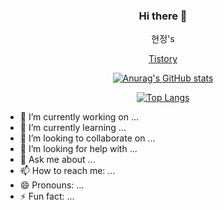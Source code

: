 <div align=center>

### Hi there 👋

현정's<a href="https://cchloe0927.tistory.com/" target="_blank"><p>Tistory</p></a>


[![Anurag's GitHub stats](https://github-readme-stats.vercel.app/api?username=cchloe0927)](https://github.com/anuraghazra/github-readme-stats)
<br/>

[![Top Langs](https://github-readme-stats.vercel.app/api/top-langs/?username=cchloe0927&layout=compact)](https://github.com/anuraghazra/github-readme-stats)
</div>



- 🔭 I’m currently working on ...
- 🌱 I’m currently learning ...
- 👯 I’m looking to collaborate on ...
- 🤔 I’m looking for help with ...
- 💬 Ask me about ...
- 📫 How to reach me: ...
- 😄 Pronouns: ...
- ⚡ Fun fact: ...


